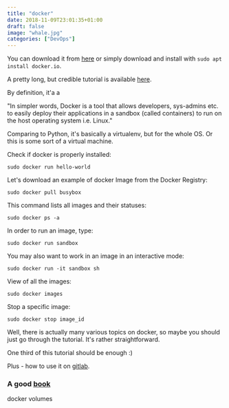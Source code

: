 ```yaml
---
title: "docker"
date: 2018-11-09T23:01:35+01:00
draft: false
image: "whale.jpg"
categories: ["DevOps"]
---
```


You can download it from [here](https://www.docker.com/products/docker-engine#/linux) or simply download and install with `sudo apt install docker.io`.

A pretty long, but credible tutorial is available [here](https://docker-curriculum.com/).

By definition, it'a a 

"In simpler words, Docker is a tool that allows developers, sys-admins etc. to easily deploy their applications in a sandbox (called containers) to run on the host operating system i.e. Linux."

Comparing to Python, it's basically a virtualenv, but for the whole OS.
Or this is some sort of a virtual machine.

Check if docker is properly installed:
```
sudo docker run hello-world
```

Let's download an example of docker Image from the Docker Registry:
```
sudo docker pull busybox
```

This command lists all images and their statuses: 
```
sudo docker ps -a
```

In order to run an image, type: 
```
sudo docker run sandbox
```
You may also want to work in an image in an interactive mode:
```
sudo docker run -it sandbox sh
```


View of all the images:
```
sudo docker images
```

Stop a specific image:
```
sudo docker stop image_id
```


Well, there is actually many various topics on docker, so maybe you should just go through the tutorial.
It's rather straightforward.

One third of this tutorial should be enough :)


Plus - how to use it on [gitlab](https://gitlab.iiit.pl/help/user/project/container_registry).


### A good [book](http://pepa.holla.cz/wp-content/uploads/2016/10/Using-Docker.pdf)

docker volumes

